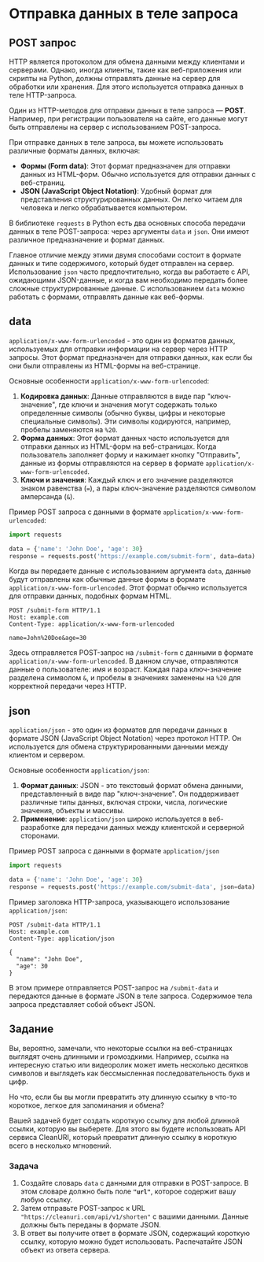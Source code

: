 # Отправка данных в теле запроса

## POST запрос

HTTP является протоколом для обмена данными между клиентами и серверами. Однако, иногда клиенты, такие как веб-приложения или скрипты на Python, должны отправлять данные на сервер для обработки или хранения. Для этого используется отправка данных в теле HTTP-запроса.

Один из HTTP-методов для отправки данных в теле запроса — **POST**. Например, при регистрации пользователя на сайте, его данные могут быть отправлены на сервер с использованием POST-запроса.

При отправке данных в теле запроса, вы можете использовать различные форматы данных, включая:

- **Формы (Form data)**: Этот формат предназначен для отправки данных из HTML-форм. Обычно используется для отправки данных с веб-страниц.
- **JSON (JavaScript Object Notation)**: Удобный формат для представления структурированных данных. Он легко читаем для человека и легко обрабатывается компьютером.

В библиотеке `requests` в Python есть два основных способа передачи данных в теле POST-запроса: через аргументы `data` и `json`. Они имеют различное предназначение и формат данных.

Главное отличие между этими двумя способами состоит в формате данных и типе содержимого, который будет отправлен на сервер. Использование `json` часто предпочтительно, когда вы работаете с API, ожидающими JSON-данные, и когда вам необходимо передать более сложные структурированные данные. С использованием `data` можно работать с формами, отправлять данные как веб-формы.

## **data**

`application/x-www-form-urlencoded` - это один из форматов данных, используемых для отправки информации на сервер через HTTP запросы. Этот формат предназначен для отправки данных, как если бы они были отправлены из HTML-формы на веб-странице.

Основные особенности `application/x-www-form-urlencoded`:

1. **Кодировка данных**: Данные отправляются в виде пар "ключ-значение", где ключи и значения могут содержать только определенные символы (обычно буквы, цифры и некоторые специальные символы). Эти символы кодируются, например, пробелы заменяются на `%20`.
2. **Форма данных**: Этот формат данных часто используется для отправки данных из HTML-форм на веб-страницах. Когда пользователь заполняет форму и нажимает кнопку "Отправить", данные из формы отправляются на сервер в формате `application/x-www-form-urlencoded`.
3. **Ключи и значения**: Каждый ключ и его значение разделяются знаком равенства (`=`), а пары ключ-значение разделяются символом амперсанда (`&`).

Пример POST запроса с данными в формате `application/x-www-form-urlencoded`:

```python
import requests

data = {'name': 'John Doe', 'age': 30}
response = requests.post('https://example.com/submit-form', data=data)  # Передача данных через аргумент data

```

Когда вы передаете данные с использованием аргумента `data`, данные будут отправлены как обычные данные формы в формате `application/x-www-form-urlencoded`. Этот формат обычно используется для отправки данных, подобных формам HTML. 

```
POST /submit-form HTTP/1.1
Host: example.com
Content-Type: application/x-www-form-urlencoded

name=John%20Doe&age=30

```

Здесь отправляется POST-запрос на `/submit-form` с данными в формате `application/x-www-form-urlencoded`. В данном случае, отправляются данные о пользователе: имя и возраст. Каждая пара ключ-значение разделена символом `&`, и пробелы в значениях заменены на `%20` для корректной передачи через HTTP.

## **json**

`application/json` - это один из форматов для передачи данных в формате JSON (JavaScript Object Notation) через протокол HTTP. Он используется для обмена структурированными данными между клиентом и сервером.

Основные особенности `application/json`:

1. **Формат данных**: JSON - это текстовый формат обмена данными, представленный в виде пар "ключ-значение". Он поддерживает различные типы данных, включая строки, числа, логические значения, объекты и массивы.
2. **Применение**: `application/json` широко используется в веб-разработке для передачи данных между клиентской и серверной сторонами.

Пример POST запроса с данными в формате `application/json` 

```python
import requests

data = {'name': 'John Doe', 'age': 30}
response = requests.post('https://example.com/submit-data', json=data)  # Передача данных через аргумент json

```

Пример заголовка HTTP-запроса, указывающего использование `application/json`:

```
POST /submit-data HTTP/1.1
Host: example.com
Content-Type: application/json

{
  "name": "John Doe",
  "age": 30
}

```

В этом примере отправляется POST-запрос на `/submit-data` и передаются данные в формате JSON в теле запроса. Содержимое тела запроса представляет собой объект JSON.

## Задание

Вы, вероятно, замечали, что некоторые ссылки на веб-страницах выглядят очень длинными и громоздкими. Например, ссылка на интересную статью или видеоролик может иметь несколько десятков символов и выглядеть как бессмысленная последовательность букв и цифр.

Но что, если бы вы могли превратить эту длинную ссылку в что-то короткое, легкое для запоминания и обмена?

Вашей задачей будет создать короткую ссылку для любой длинной ссылки, которую вы выберете. Для этого вы будете использовать API сервиса CleanURI, который превратит длинную ссылку в короткую всего в несколько мгновений.

### Задача

1. Создайте словарь `data` с данными для отправки в POST-запросе. В этом словаре должно быть поле **`"url"`**, которое содержит вашу любую ссылку.
2. Затем отправьте POST-запрос к URL `"https://cleanuri.com/api/v1/shorten"` с вашими данными. Данные должны быть переданы в формате JSON.
3. В ответ вы получите ответ в формате JSON, содержащий короткую ссылку, которую можно будет использовать. Распечатайте JSON объект из ответа сервера. 
